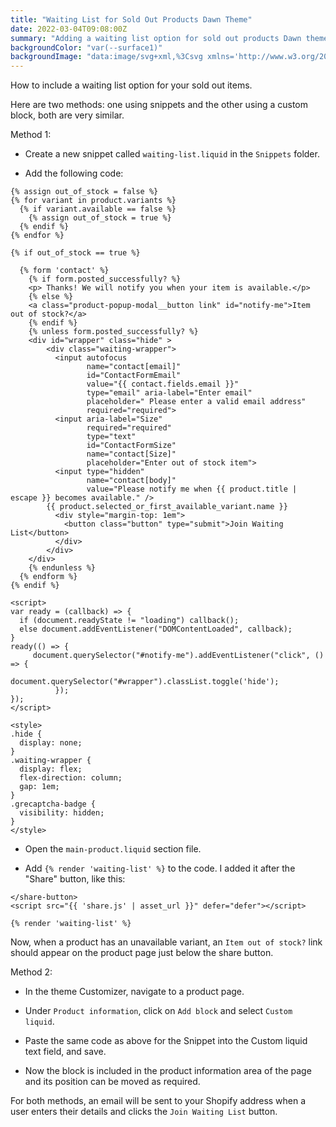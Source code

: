 ```yaml
---
title: "Waiting List for Sold Out Products Dawn Theme"
date: 2022-03-04T09:08:00Z
summary: "Adding a waiting list option for sold out products Dawn theme"
backgroundColor: "var(--surface1)"
backgroundImage: "data:image/svg+xml,%3Csvg xmlns='http://www.w3.org/2000/svg' width='100' height='18' viewBox='0 0 100 18'%3E%3Cpath fill='%23ffc078' fill-opacity='1' d='M61.82 18c3.47-1.45 6.86-3.78 11.3-7.34C78 6.76 80.34 5.1 83.87 3.42 88.56 1.16 93.75 0 100 0v6.16C98.76 6.05 97.43 6 96 6c-9.59 0-14.23 2.23-23.13 9.34-1.28 1.03-2.39 1.9-3.4 2.66h-7.65zm-23.64 0H22.52c-1-.76-2.1-1.63-3.4-2.66C11.57 9.3 7.08 6.78 0 6.16V0c6.25 0 11.44 1.16 16.14 3.42 3.53 1.7 5.87 3.35 10.73 7.24 4.45 3.56 7.84 5.9 11.31 7.34zM61.82 0h7.66a39.57 39.57 0 0 1-7.34 4.58C57.44 6.84 52.25 8 46 8S34.56 6.84 29.86 4.58A39.57 39.57 0 0 1 22.52 0h15.66C41.65 1.44 45.21 2 50 2c4.8 0 8.35-.56 11.82-2z'%3E%3C/path%3E%3C/svg%3E"
---
```


How to include a waiting list option for your sold out items.

Here are two methods: one using snippets and the other using a custom block, both are very similar.

Method 1:

- Create a new snippet called `waiting-list.liquid` in the `Snippets` folder.

- Add the following code:

```
{% assign out_of_stock = false %}
{% for variant in product.variants %}
  {% if variant.available == false %}
    {% assign out_of_stock = true %}
  {% endif %}
{% endfor %}

{% if out_of_stock == true %}

  {% form 'contact' %}
    {% if form.posted_successfully? %}
    <p> Thanks! We will notify you when your item is available.</p>
    {% else %}
    <a class="product-popup-modal__button link" id="notify-me">Item out of stock?</a>
    {% endif %}
    {% unless form.posted_successfully? %}
    <div id="wrapper" class="hide" >
    	<div class="waiting-wrapper">
          <input autofocus
                 name="contact[email]"
                 id="ContactFormEmail"
                 value="{{ contact.fields.email }}"
                 type="email" aria-label="Enter email"
                 placeholder=" Please enter a valid email address"
                 required="required">
          <input aria-label="Size"
                 required="required"
                 type="text"
                 id="ContactFormSize"
                 name="contact[Size]"
                 placeholder="Enter out of stock item">
          <input type="hidden"
                 name="contact[body]"
                 value="Please notify me when {{ product.title | escape }} becomes available." />
        {{ product.selected_or_first_available_variant.name }}
          <div style="margin-top: 1em">
            <button class="button" type="submit">Join Waiting List</button>
          </div>
		</div>
    </div>
    {% endunless %}
  {% endform %}
{% endif %}

<script>
var ready = (callback) => {
  if (document.readyState != "loading") callback();
  else document.addEventListener("DOMContentLoaded", callback);
}
ready(() => {
     document.querySelector("#notify-me").addEventListener("click", () => {
            document.querySelector("#wrapper").classList.toggle('hide');
          });
});
</script>

<style>
.hide {
  display: none;
}
.waiting-wrapper {
  display: flex;
  flex-direction: column;
  gap: 1em;
}
.grecaptcha-badge {
  visibility: hidden;
}
</style>

```

- Open the `main-product.liquid` section file.

- Add `{% render 'waiting-list' %}` to the code. I added it after the "Share" button, like this:

```
</share-button>
<script src="{{ 'share.js' | asset_url }}" defer="defer"></script>

{% render 'waiting-list' %}

```

Now, when a product has an unavailable variant, an `Item out of stock?` link should appear on the product page just below the share button.

Method 2:

- In the theme Customizer, navigate to a product page.

- Under `Product information`, click on `Add block` and select `Custom liquid`.

- Paste the same code as above for the Snippet into the Custom liquid text field, and save.

- Now the block is included in the product information area of the page and its position can be moved as required.

For both methods, an email will be sent to your Shopify address when a user enters their details and clicks the `Join Waiting List` button.
